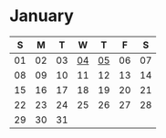 # January

| S | M | T | W | T | F | S |
|---|---|---|---|---|---|---|
| 01 | 02 | 03 | [04](04.md) | [05](05.md) | 06 | 07 |
| 08 | 09 | 10 | 11 | 12 | 13 | 14 |
| 15 | 16 | 17 | 18 | 19 | 20 | 21 |
| 22 | 23 | 24 | 25 | 26 | 27 | 28 |
| 29 | 30 | 31 |
